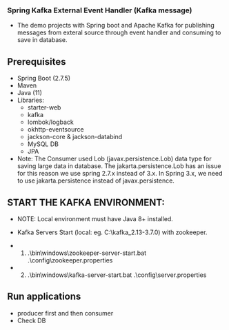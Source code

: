 ### Spring Kafka External Event Handler (Kafka message)
- The demo projects with Spring boot and Apache Kafka for publishing messages from exteral source through event handler and consuming to save in database.

## Prerequisites
- Spring Boot (2.7.5)
- Maven 
- Java (11)
- Libraries:
  * starter-web 
  * kafka
  * lombok/logback
  * okhttp-eventsource
  * jackson-core & jackson-databind
  * MySQL DB
  * JPA
- Note: The Consumer used Lob (javax.persistence.Lob) data type for saving large data in database. The jakarta.persistence.Lob has an issue for this reason we use spring 2.7.x instead of 3.x. In Spring 3.x, we need to use jakarta.persistence instead of javax.persistence.

## START THE KAFKA ENVIRONMENT:
- NOTE: Local environment must have Java 8+ installed.

- Kafka Servers Start (local: eg. C:\kafka_2.13-3.7.0) with zookeeper.
* 1) .\bin\windows\zookeeper-server-start.bat .\config\zookeeper.properties
* 2) .\bin\windows\kafka-server-start.bat .\config\server.properties

## Run applications
- producer first and then consumer 
- Check DB 

